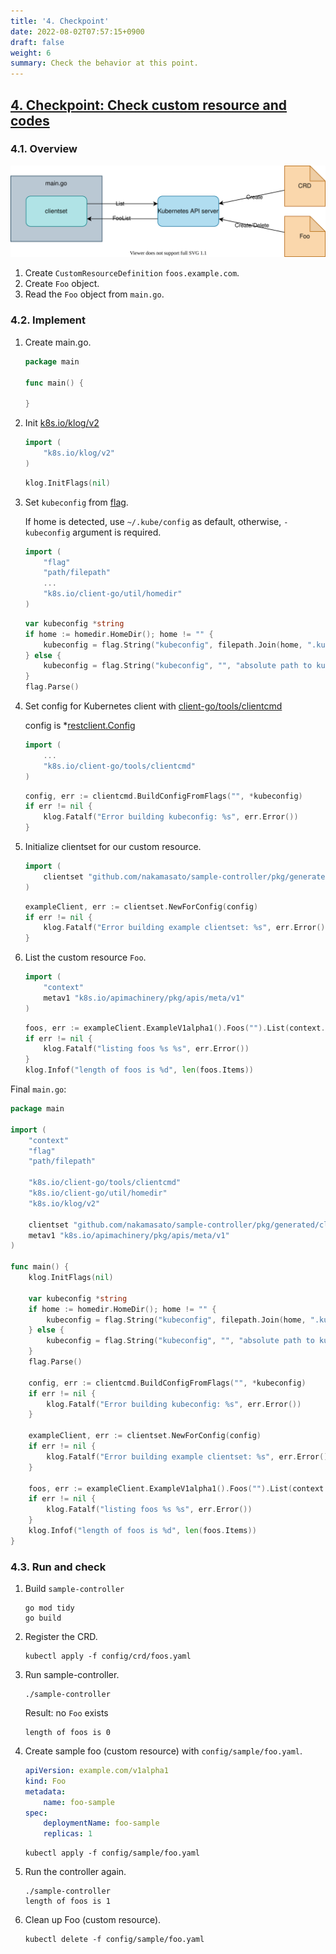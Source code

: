 ```yaml
---
title: '4. Checkpoint'
date: 2022-08-02T07:57:15+0900
draft: false
weight: 6
summary: Check the behavior at this point.
---
```


## [4. Checkpoint: Check custom resource and codes](https://github.com/nakamasato/sample-controller/commit/de9ef46c2794ab4cca0d3190b4e00c4ee2614718)

### 4.1. Overview

![](overview.drawio.svg)

1. Create `CustomResourceDefinition` `foos.example.com`.
1. Create `Foo` object.
1. Read the `Foo` object from `main.go`.

### 4.2. Implement

1. Create main.go.

    ```go
    package main

    func main() {

    }
    ```

1. Init [k8s.io/klog/v2](https://pkg.go.dev/k8s.io/klog/v2)
    ```go
    import (
        "k8s.io/klog/v2"
    )
    ```

    ```go
    klog.InitFlags(nil)
    ```

1. Set `kubeconfig` from [flag](https://pkg.go.dev/flag).

    If home is detected, use `~/.kube/config` as default, otherwise, `-kubeconfig` argument is required.

    ```go
    import (
        "flag"
        "path/filepath"
        ...
        "k8s.io/client-go/util/homedir"
    )
    ```

    ```go
    var kubeconfig *string
    if home := homedir.HomeDir(); home != "" {
        kubeconfig = flag.String("kubeconfig", filepath.Join(home, ".kube", "config"), "(optional)")
    } else {
        kubeconfig = flag.String("kubeconfig", "", "absolute path to kubeconfig file")
    }
    flag.Parse()
    ```

1. Set config for Kubernetes client with [client-go/tools/clientcmd](https://pkg.go.dev/k8s.io/client-go/tools/clientcmd)

    config is *[restclient.Config](https://pkg.go.dev/k8s.io/client-go@v0.24.3/rest#Config)

    ```go
    import (
        ...
        "k8s.io/client-go/tools/clientcmd"
    )
    ```

    ```go
    config, err := clientcmd.BuildConfigFromFlags("", *kubeconfig)
    if err != nil {
        klog.Fatalf("Error building kubeconfig: %s", err.Error())
    }
    ```

1. Initialize clientset for our custom resource.

    ```go
    import (
        clientset "github.com/nakamasato/sample-controller/pkg/generated/clientset/versioned"
    )
    ```

    ```go
    exampleClient, err := clientset.NewForConfig(config)
    if err != nil {
        klog.Fatalf("Error building example clientset: %s", err.Error())
    }
    ```

1. List the custom resource `Foo`.

    ```go
    import (
        "context"
        metav1 "k8s.io/apimachinery/pkg/apis/meta/v1"
    )
    ```

    ```go
    foos, err := exampleClient.ExampleV1alpha1().Foos("").List(context.Background(), metav1.ListOptions{})
    if err != nil {
        klog.Fatalf("listing foos %s %s", err.Error())
    }
    klog.Infof("length of foos is %d", len(foos.Items))
    ```

Final `main.go`:

```go
package main

import (
    "context"
    "flag"
    "path/filepath"

    "k8s.io/client-go/tools/clientcmd"
    "k8s.io/client-go/util/homedir"
    "k8s.io/klog/v2"

    clientset "github.com/nakamasato/sample-controller/pkg/generated/clientset/versioned"
    metav1 "k8s.io/apimachinery/pkg/apis/meta/v1"
)

func main() {
    klog.InitFlags(nil)

    var kubeconfig *string
    if home := homedir.HomeDir(); home != "" {
        kubeconfig = flag.String("kubeconfig", filepath.Join(home, ".kube", "config"), "(optional)")
    } else {
        kubeconfig = flag.String("kubeconfig", "", "absolute path to kubeconfig file")
    }
    flag.Parse()

    config, err := clientcmd.BuildConfigFromFlags("", *kubeconfig)
    if err != nil {
        klog.Fatalf("Error building kubeconfig: %s", err.Error())
    }

    exampleClient, err := clientset.NewForConfig(config)
    if err != nil {
        klog.Fatalf("Error building example clientset: %s", err.Error())
    }

    foos, err := exampleClient.ExampleV1alpha1().Foos("").List(context.Background(), metav1.ListOptions{})
    if err != nil {
        klog.Fatalf("listing foos %s %s", err.Error())
    }
    klog.Infof("length of foos is %d", len(foos.Items))
}
```

### 4.3. Run and check

1. Build `sample-controller`

    ```
    go mod tidy
    go build
    ```

1. Register the CRD.

    ```
    kubectl apply -f config/crd/foos.yaml
    ```
1. Run sample-controller.

    ```
    ./sample-controller
    ```

    Result: no `Foo` exists

    ```
    length of foos is 0
    ```

1. Create sample foo (custom resource) with `config/sample/foo.yaml`.

    ```yaml
    apiVersion: example.com/v1alpha1
    kind: Foo
    metadata:
        name: foo-sample
    spec:
        deploymentName: foo-sample
        replicas: 1
    ```

    ```
    kubectl apply -f config/sample/foo.yaml
    ```

1. Run the controller again.

    ```
    ./sample-controller
    length of foos is 1
    ```

1. Clean up Foo (custom resource).

    ```
    kubectl delete -f config/sample/foo.yaml
    ```
